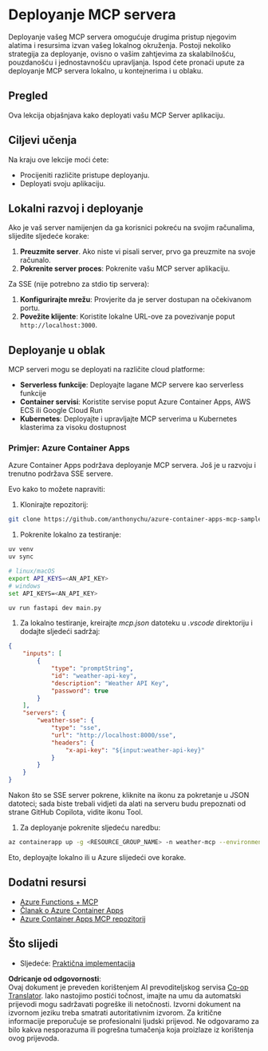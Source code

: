 <!--
CO_OP_TRANSLATOR_METADATA:
{
  "original_hash": "7816cc28f7ab9a54e31f9246429ffcd9",
  "translation_date": "2025-06-13T01:32:50+00:00",
  "source_file": "03-GettingStarted/09-deployment/README.md",
  "language_code": "hr"
}
-->
# Deployanje MCP servera

Deployanje vašeg MCP servera omogućuje drugima pristup njegovim alatima i resursima izvan vašeg lokalnog okruženja. Postoji nekoliko strategija za deployanje, ovisno o vašim zahtjevima za skalabilnošću, pouzdanošću i jednostavnošću upravljanja. Ispod ćete pronaći upute za deployanje MCP servera lokalno, u kontejnerima i u oblaku.

## Pregled

Ova lekcija objašnjava kako deployati vašu MCP Server aplikaciju.

## Ciljevi učenja

Na kraju ove lekcije moći ćete:

- Procijeniti različite pristupe deployanju.
- Deployati svoju aplikaciju.

## Lokalni razvoj i deployanje

Ako je vaš server namijenjen da ga korisnici pokreću na svojim računalima, slijedite sljedeće korake:

1. **Preuzmite server**. Ako niste vi pisali server, prvo ga preuzmite na svoje računalo.  
1. **Pokrenite server proces**: Pokrenite vašu MCP server aplikaciju.

Za SSE (nije potrebno za stdio tip servera):

1. **Konfigurirajte mrežu**: Provjerite da je server dostupan na očekivanom portu.  
1. **Povežite klijente**: Koristite lokalne URL-ove za povezivanje poput `http://localhost:3000`.

## Deployanje u oblak

MCP serveri mogu se deployati na različite cloud platforme:

- **Serverless funkcije**: Deployajte lagane MCP servere kao serverless funkcije  
- **Container servisi**: Koristite servise poput Azure Container Apps, AWS ECS ili Google Cloud Run  
- **Kubernetes**: Deployajte i upravljajte MCP serverima u Kubernetes klasterima za visoku dostupnost

### Primjer: Azure Container Apps

Azure Container Apps podržava deployanje MCP servera. Još je u razvoju i trenutno podržava SSE servere.

Evo kako to možete napraviti:

1. Klonirajte repozitorij:

  ```sh
  git clone https://github.com/anthonychu/azure-container-apps-mcp-sample.git
  ```

1. Pokrenite lokalno za testiranje:

  ```sh
  uv venv
  uv sync

  # linux/macOS
  export API_KEYS=<AN_API_KEY>
  # windows
  set API_KEYS=<AN_API_KEY>

  uv run fastapi dev main.py
  ```

1. Za lokalno testiranje, kreirajte *mcp.json* datoteku u *.vscode* direktoriju i dodajte sljedeći sadržaj:

  ```json
  {
      "inputs": [
          {
              "type": "promptString",
              "id": "weather-api-key",
              "description": "Weather API Key",
              "password": true
          }
      ],
      "servers": {
          "weather-sse": {
              "type": "sse",
              "url": "http://localhost:8000/sse",
              "headers": {
                  "x-api-key": "${input:weather-api-key}"
              }
          }
      }
  }
  ```

  Nakon što se SSE server pokrene, kliknite na ikonu za pokretanje u JSON datoteci; sada biste trebali vidjeti da alati na serveru budu prepoznati od strane GitHub Copilota, vidite ikonu Tool.

1. Za deployanje pokrenite sljedeću naredbu:

  ```sh
  az containerapp up -g <RESOURCE_GROUP_NAME> -n weather-mcp --environment mcp -l westus --env-vars API_KEYS=<AN_API_KEY> --source .
  ```

Eto, deployajte lokalno ili u Azure slijedeći ove korake.

## Dodatni resursi

- [Azure Functions + MCP](https://learn.microsoft.com/en-us/samples/azure-samples/remote-mcp-functions-dotnet/remote-mcp-functions-dotnet/)
- [Članak o Azure Container Apps](https://techcommunity.microsoft.com/blog/appsonazureblog/host-remote-mcp-servers-in-azure-container-apps/4403550)
- [Azure Container Apps MCP repozitorij](https://github.com/anthonychu/azure-container-apps-mcp-sample)

## Što slijedi

- Sljedeće: [Praktična implementacija](/04-PracticalImplementation/README.md)

**Odricanje od odgovornosti**:  
Ovaj dokument je preveden korištenjem AI prevoditeljskog servisa [Co-op Translator](https://github.com/Azure/co-op-translator). Iako nastojimo postići točnost, imajte na umu da automatski prijevodi mogu sadržavati pogreške ili netočnosti. Izvorni dokument na izvornom jeziku treba smatrati autoritativnim izvorom. Za kritične informacije preporučuje se profesionalni ljudski prijevod. Ne odgovaramo za bilo kakva nesporazuma ili pogrešna tumačenja koja proizlaze iz korištenja ovog prijevoda.